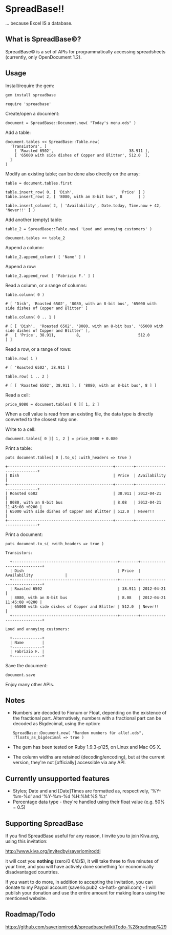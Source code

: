 SpreadBase!!
============

... because Excel IS a database.

What is SpreadBase©?
--------------------

SpreadBase© is a set of APIs for programmatically accessing spreadsheets (currently, only OpenDocument 1.2).

Usage
-----

Install/require the gem:

    gem install spreadbase

    require 'spreadbase'

Create/open a document:

    document = SpreadBase::Document.new( "Today's menu.ods" )

Add a table:

    document.tables << SpreadBase::Table.new(
      'Transistors', [
        [ 'Roasted 6502',                                 38.911 ],
        [ '65000 with side dishes of Copper and Blitter', 512.0  ],
      ]
    )

Modify an existing table; can be done also directly on the array:

    table = document.tables.first

    table.insert_row( 0, [ 'Dish',                    'Price' ] )
    table.insert_row( 2, [ '8080, with an 8-bit bus', 8       ] )

    table.insert_column( 2, [ 'Availability', Date.today, Time.now + 42, 'Never!!' ] )

Add another (empty) table:

    table_2 = SpreadBase::Table.new( 'Loud and annoying customers' )

    document.tables << table_2

Append a column:

    table_2.append_column( [ 'Name' ] )

Append a row:

    table_2.append_row( [ 'Fabrizio F.' ] )

Read a column, or a range of columns:

    table.column( 0 )

    # [ 'Dish', 'Roasted 6502', '8080, with an 8-bit bus', '65000 with side dishes of Copper and Blitter' ]

    table.column( 0 .. 1 )

    # [ [ 'Dish',  'Roasted 6502', '8080, with an 8-bit bus', '65000 with side dishes of Copper and Blitter' ],
    #   [ 'Price', 38.911,         8,                         512.0                                          ] ]

Read a row, or a range of rows:

    table.row( 1 )

    # [ 'Roasted 6502', 38.911 ]

    table.row( 1 .. 2 )

    # [ [ 'Roasted 6502', 38.911 ], [ '8080, with an 8-bit bus', 8 ] ]

Read a cell:

    price_8080 = document.tables[ 0 ][ 1, 2 ]

When a cell value is read from an existing file, the data type is directly converted to the closest ruby one.

Write to a cell:

    document.tables[ 0 ][ 1, 2 ] = price_8080 + 0.080

Print a table:

    puts document.tables[ 0 ].to_s( :with_headers => true )

    +----------------------------------------------+--------+---------------------------+
    | Dish                                         | Price  | Availability              |
    +----------------------------------------------+--------+---------------------------+
    | Roasted 6502                                 | 38.911 | 2012-04-21                |
    | 8080, with an 8-bit bus                      | 8.08   | 2012-04-21 11:45:08 +0200 |
    | 65000 with side dishes of Copper and Blitter | 512.0  | Never!!                   |
    +----------------------------------------------+--------+---------------------------+

Print a document:

    puts document.to_s( :with_headers => true )

    Transistors:

      +----------------------------------------------+--------+---------------------------+
      | Dish                                         | Price  | Availability              |
      +----------------------------------------------+--------+---------------------------+
      | Roasted 6502                                 | 38.911 | 2012-04-21                |
      | 8080, with an 8-bit bus                      | 8.08   | 2012-04-21 11:45:08 +0200 |
      | 65000 with side dishes of Copper and Blitter | 512.0  | Never!!                   |
      +----------------------------------------------+--------+---------------------------+

    Loud and annoying customers:

      +-------------+
      | Name        |
      +-------------+
      | Fabrizio F. |
      +-------------+

Save the document:

    document.save

Enjoy many other APIs.

Notes
-----

- Numbers are decoded to Fixnum or Float, depending on the existence of the fractional part.
  Alternatively, numbers with a fractional part can be decoded as Bigdecimal, using the option:

  `SpreadBase::Document.new( "Random numbers für alle!.ods", :floats_as_bigdecimal => true )`

- The gem has been tested on Ruby 1.9.3-p125, on Linux and Mac OS X.
- The column widths are retained (decoding/encoding), but at the current version, they're not [officially] accessible via any API.

Currently unsupported features
------------------------------

- Styles; Date and and [Date]Times are formatted as, respectively, '%Y-%m-%d' and '%Y-%m-%d %H:%M:%S %z'
- Percentage data type - they're handled using their float value (e.g. 50% = 0.5)

Supporting SpreadBase
---------------------

If you find SpreadBase useful for any reason, I invite you to join Kiva.org, using this invitation:

http://www.kiva.org/invitedby/saveriomiroddi

it will cost you **nothing** (zero/0 €/£/$), it will take three to five minutes of your time, and you will have actively done something for economically disadvantaged countries.

If you want to do more, in addition to accepting the invitation, you can donate to my Paypal account (saverio.pub2 \<a-hat!\> gmail.com) - I will publish your donation and use the entire amount for making loans using the mentioned website.

Roadmap/Todo
------------

https://github.com/saveriomiroddi/spreadbase/wiki/Todo-%28roadmap%29
